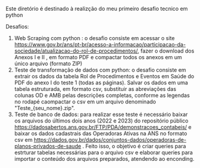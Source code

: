 Este diretório é destinado à realizção do meu primeiro desafio tecnico em python

Desafios:
1. Web Scraping com python : o desafio consiste em acessar o site https://www.gov.br/ans/pt-br/acesso-a-informacao/participacao-da-sociedade/atualizacao-do-rol-de-procedimentos/,
   fazer o download dos Anexos I e II , em formato PDF e compactar todos os anexos em um único arquivo (formato ZIP)
2. Teste de transformação de dados com python: o desafio consiste em extrair os dados da tabela Rol de Procedimentos e Eventos em Saúde do PDF do anexo I do teste 1 (todas as páginas).
   Salvar os dados em uma tabela estruturada, em formato csv, substituir as abreviações das colunas OD e AMB pelas descrições completas, conforme as legendas no rodapé caompactar o csv
   em um arquivo denominado "Teste_{seu_nome}.zip".
3. Teste de banco de dados: para realizar esse teste é necessário baixar os arquivos do últimos dois anos (2022 e 2023) do repositório público https://dadosabertos.ans.gov.br/FTP/PDA/demonstracoes_contabeis/
   e baixar os dados cadastrais das Operadoras Ativas na ANS no formato csv em https://dados.gov.br/dados/conjuntos-dados/operadoras-de-planos-privados-de-saude . Feito isso, o objetivo é criar queries para estrturar
   tabelas necessárias para o arquivo csv e elaborar queries para importar o conteúdo dos arquivos preparados, atendendo ao enconding.
